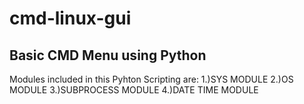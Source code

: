 # cmd-linux-gui
## Basic CMD Menu using Python
Modules included in this Pyhton Scripting are:
1.)SYS MODULE 
2.)OS MODULE
3.)SUBPROCESS MODULE
4.)DATE TIME MODULE
